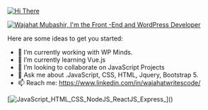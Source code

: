 [![Hi There ](https://pimp-my-readme.webapp.io/pimp-my-readme/sliding-text?emojis=1f44b&text=Hi%2520There%2520)](https://pimp-my-readme.webapp.io)

[![Wajahat Mubashir, I'm the Front -End and WordPress Developer](https://pimp-my-readme.webapp.io/pimp-my-readme/wavy-banner?subtitle=I%27m%20the%20Front%20-End%20and%20WordPress%20Developer&title=Wajahat%20Mubashir)](https://pimp-my-readme.webapp.io)

Here are some ideas to get you started:

- 🔭 I’m currently working with WP Minds.
- 🌱 I’m currently learning Vue.js
- 👯 I’m looking to collaborate on JavaScript Projects
- 💬 Ask me about .JavaScript, CSS, HTML, Jquery, Bootstrap 5.
- 📫 Reach me: https://www.linkedin.com/in/wajahatwritescode/

[![JavaScript_HTML_CSS_NodeJS_ReactJS_Express_](https://pimp-my-readme.webapp.io/pimp-my-readme/technology?technology=JavaScript_HTML_CSS_NodeJS_ReactJS_Express_)]()

